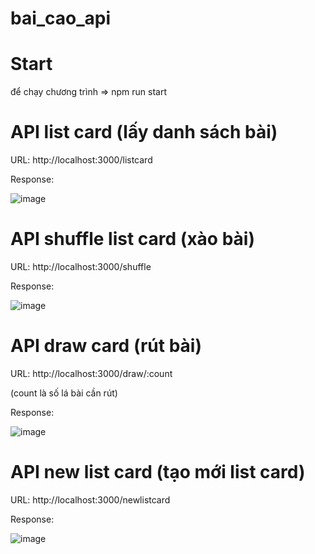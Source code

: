 # bai_cao_api

# Start
để chạy chương trình => npm run start

# API list card (lấy danh sách bài)

URL: http://localhost:3000/listcard

Response:

![image](https://user-images.githubusercontent.com/95956937/211453327-cfe2e973-fafd-4327-8640-27b0609fe827.png)

# API shuffle list card (xào bài)

URL: http://localhost:3000/shuffle

Response:

![image](https://user-images.githubusercontent.com/95956937/211453551-6af58361-e073-4470-a497-57513a5778a5.png)

# API draw card (rút bài)

URL: http://localhost:3000/draw/:count

(count là số lá bài cần rút)

Response:

![image](https://user-images.githubusercontent.com/95956937/211453792-2424b68c-f924-4d95-93fa-087f7a35abde.png)

# API new list card (tạo mới list card)

URL: http://localhost:3000/newlistcard

Response:

![image](https://user-images.githubusercontent.com/95956937/211453862-6d68b90d-64a2-4574-81f0-ffd82459ea85.png)

